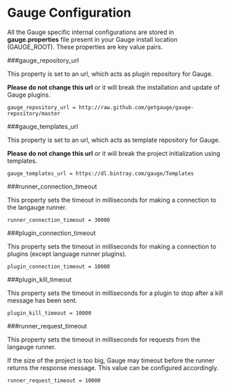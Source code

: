 # Gauge Configuration

All the Gauge specific internal configurations are stored    in **gauge.properties** file present in your Gauge install location (GAUGE_ROOT). These properties are key value pairs.

###gauge_repository_url

This property is set to an url, which acts as plugin repository for Gauge.

**Please do not change this url** or it will break the installation and update of Gauge plugins.

```
gauge_repository_url = http://raw.github.com/getgauge/gauge-repository/master
```

###gauge_templates_url

This property is set to an url, which acts as template repository for Gauge.

**Please do not change this url** or it will break the project initialization using templates.

```
gauge_templates_url = https://dl.bintray.com/gauge/Templates
```

###runner_connection_timeout

This property sets the timeout in milliseconds for making a connection to the langauge runner.

```
runner_connection_timeout = 30000
```

###plugin_connection_timeout

This property sets the timeout in milliseconds for making a connection to plugins (except language runner plugins).
```
plugin_connection_timeout = 10000
```

###plugin_kill_timeout

This property sets the timeout in milliseconds for a plugin to stop after a kill message has been sent.
```
plugin_kill_timeout = 10000
```

###runner_request_timeout

This property sets the timeout in milliseconds for requests from the langauge runner.

If the size of the project is too big, Gauge may timeout before the runner returns the response message. This value can be configured accordingly.

```
runner_request_timeout = 10000
```
